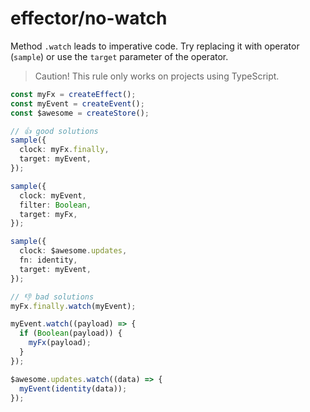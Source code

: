 # effector/no-watch

Method `.watch` leads to imperative code. Try replacing it with operator (`sample`) or use the `target` parameter of the operator.

> Caution! This rule only works on projects using TypeScript.

```ts
const myFx = createEffect();
const myEvent = createEvent();
const $awesome = createStore();

// 👍 good solutions
sample({
  clock: myFx.finally,
  target: myEvent,
});

sample({
  clock: myEvent,
  filter: Boolean,
  target: myFx,
});

sample({
  clock: $awesome.updates,
  fn: identity,
  target: myEvent,
});

// 👎 bad solutions
myFx.finally.watch(myEvent);

myEvent.watch((payload) => {
  if (Boolean(payload)) {
    myFx(payload);
  }
});

$awesome.updates.watch((data) => {
  myEvent(identity(data));
});
```
